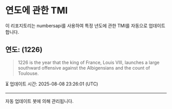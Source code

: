 
# 연도에 관한 TMI

이 리포지토리는 numbersapi를 사용하여 특정 년도에 관한 TMI를 자동으로 업데이트합니다.

## 연도: (1226)
> 1226 is the year that the king of France, Louis VIII, launches a large southward offensive against the Albigensians and the count of Toulouse.

⏳ 업데이트 시간: 2025-08-08 23:26:01 (UTC)

---
자동 업데이트 봇에 의해 관리됩니다.
